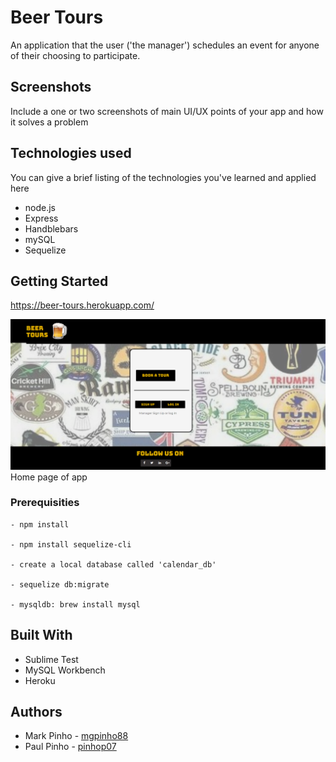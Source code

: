 # Beer Tours

An application that the user ('the manager') schedules an event for anyone of their choosing to participate.

## Screenshots
Include a one or two screenshots of main UI/UX points of your app and how it solves a problem

## Technologies used
You can give a brief listing of the technologies you've learned and applied here
- node.js
- Express
- Handblebars
- mySQL
- Sequelize

## Getting Started

https://beer-tours.herokuapp.com/

![Screenshot](/public/assets/screenshot/Index_Screenshot.png?raw=true)
Home page of app

### Prerequisities

```
- npm install

- npm install sequelize-cli

- create a local database called 'calendar_db'

- sequelize db:migrate

- mysqldb: brew install mysql

```

## Built With

* Sublime Test
* MySQL Workbench
* Heroku

## Authors
    
  *  Mark Pinho -  [mgpinho88](https://github.com)
  *  Paul Pinho -  [pinhop07](http://github.com)

